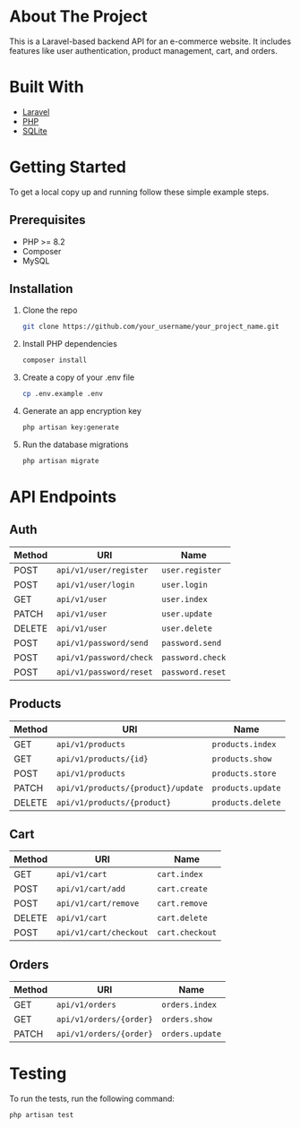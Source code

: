 # About The Project

This is a Laravel-based backend API for an e-commerce website. It includes features like user authentication, product management, cart, and orders.

# Built With

* [Laravel](https://laravel.com/)
* [PHP](https://www.php.net/)
* [SQLite](https://www.sqlite.org/)

# Getting Started

To get a local copy up and running follow these simple example steps.

## Prerequisites

* PHP >= 8.2
* Composer
* MySQL

## Installation

1. Clone the repo
   ```sh
   git clone https://github.com/your_username/your_project_name.git
   ```
2. Install PHP dependencies
   ```sh
   composer install
   ```
3. Create a copy of your .env file
   ```sh
   cp .env.example .env
   ```
4. Generate an app encryption key
   ```sh
   php artisan key:generate
   ```
5. Run the database migrations
   ```sh
   php artisan migrate
   ```

# API Endpoints

## Auth
| Method | URI | Name |
| --- | --- | --- |
| POST | `api/v1/user/register` | `user.register` |
| POST | `api/v1/user/login` | `user.login` |
| GET | `api/v1/user` | `user.index` |
| PATCH | `api/v1/user` | `user.update` |
| DELETE | `api/v1/user` | `user.delete` |
| POST | `api/v1/password/send` | `password.send` |
| POST | `api/v1/password/check` | `password.check` |
| POST | `api/v1/password/reset` | `password.reset` |

## Products
| Method | URI | Name |
| --- | --- | --- |
| GET | `api/v1/products` | `products.index` |
| GET | `api/v1/products/{id}` | `products.show` |
| POST | `api/v1/products` | `products.store` |
| PATCH | `api/v1/products/{product}/update` | `products.update` |
| DELETE | `api/v1/products/{product}` | `products.delete` |

## Cart
| Method | URI | Name |
| --- | --- | --- |
| GET | `api/v1/cart` | `cart.index` |
| POST | `api/v1/cart/add` | `cart.create` |
| POST | `api/v1/cart/remove` | `cart.remove` |
| DELETE | `api/v1/cart` | `cart.delete` |
| POST | `api/v1/cart/checkout` | `cart.checkout` |

## Orders
| Method | URI | Name |
| --- | --- | --- |
| GET | `api/v1/orders` | `orders.index` |
| GET | `api/v1/orders/{order}` | `orders.show` |
| PATCH | `api/v1/orders/{order}` | `orders.update` |

# Testing

To run the tests, run the following command:
```sh
php artisan test
```
